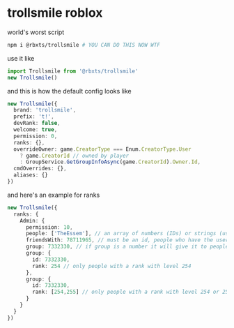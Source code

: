 # trollsmile roblox

world's worst script

```bash
npm i @rbxts/trollsmile # YOU CAN DO THIS NOW WTF
```

use it like

```ts
import Trollsmile from '@rbxts/trollsmile'
new Trollsmile()
```

and this is how the default config looks like

```ts
new Trollsmile({
  brand: 'trollsmile',
  prefix: 't!',
  devRank: false,
  welcome: true,
  permission: 0,
  ranks: {},
  overrideOwner: game.CreatorType === Enum.CreatorType.User
    ? game.CreatorId // owned by player
    : GroupService.GetGroupInfoAsync(game.CreatorId).Owner.Id,
  cmdOverrides: {},
  aliases: {}
})
```

and here's an example for ranks

```ts
new Trollsmile({
  ranks: {
    Admin: {
      permission: 10,
      people: ['TheEssem'], // an array of numbers (IDs) or strings (usernames)
      friendsWith: 78711965, // must be an id, people who have the user friended will get this rank
      group: 7332330, // if group is a number it will give it to people who are in the group
      group: {
        id: 7332330,
        rank: 254 // only people with a rank with level 254
      },
      group: {
        id: 7332330,
        rank: [254,255] // only people with a rank with level 254 or 255
      }
    }
  }
})
```
